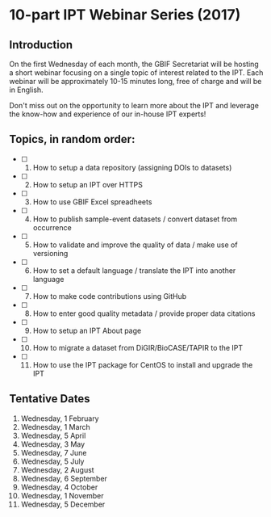 # 10-part IPT Webinar Series (2017)

## Introduction

On the first Wednesday of each month, the GBIF Secretariat will be hosting a short webinar focusing on a single topic of interest related to the IPT. Each webinar will be approximately 10-15 minutes long, free of charge and will be in English. 

Don't miss out on the opportunity to learn more about the IPT and leverage the know-how and experience of our in-house IPT experts!

## Topics, in random order:
- [ ] 1. How to setup a data repository (assigning DOIs to datasets)
- [ ] 2. How to setup an IPT over HTTPS
- [ ] 3. How to use GBIF Excel spreadheets 
- [ ] 4. How to publish sample-event datasets / convert dataset from occurrence
- [ ] 5. How to validate and improve the quality of data / make use of versioning
- [ ] 6. How to set a default language / translate the IPT into another language
- [ ] 7. How to make code contributions using GitHub
- [ ] 8. How to enter good quality metadata / provide proper data citations
- [ ] 9. How to setup an IPT About page
- [ ] 10. How to migrate a dataset from DiGIR/BioCASE/TAPIR to the IPT
- [ ] 11. How to use the IPT package for CentOS to install and upgrade the IPT

## Tentative Dates
1. Wednesday, 1 February
2. Wednesday, 1 March
3. Wednesday, 5 April
4. Wednesday, 3 May
5. Wednesday, 7 June
6. Wednesday, 5 July
7. Wednesday, 2 August
8. Wednesday, 6 September
9. Wednesday, 4 October
10. Wednesday, 1 November
11. Wednesday, 5 December











